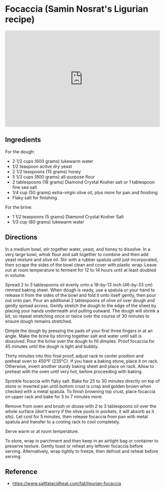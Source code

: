 # Focaccia (Samin Nosrat's Ligurian recipe)

<iframe style="max-width:100%;" width="560" height="315" src="https://www.youtube.com/embed/6pHsAgDgRHE?si=ZEmdwb6uY-CfTX-9" title="YouTube video player" frameborder="0" allow="accelerometer; autoplay; clipboard-write; encrypted-media; gyroscope; picture-in-picture; web-share" referrerpolicy="strict-origin-when-cross-origin" allowfullscreen></iframe>

## Ingredients

For the dough:

- 2 1/2 cups (600 grams) lukewarm water
- 1/2 teaspoon active dry yeast
- 2 1/2 teaspoons (15 grams) honey
- 5 1/3 cups (800 grams) all-purpose flour
- 2 tablespoons (18 grams) Diamond Crystal Kosher salt or 1 tablespoon fine sea salt
- 1/4 cup (50 grams) extra-virgin olive oil, plus more for pan and finishing
- Flaky salt for finishing

For the brine:

- 1 1/2 teaspoons (5 grams) Diamond Crystal Kosher Salt
- 1/3 cup (80 grams) lukewarm water

## Directions

In a medium bowl, stir together water, yeast, and honey to dissolve. In a very large bowl, whisk flour and salt together to combine and then add yeast mixture and olive oil. Stir with a rubber spatula until just incorporated, then scrape the sides of the bowl clean and cover with plastic wrap. Leave out at room temperature to ferment for 12 to 14 hours until at least doubled in volume.

Spread 2 to 3 tablespoons oil evenly onto a 18-by-13 inch (46-by-33 cm) rimmed baking sheet. When dough is ready, use a spatula or your hand to release it from the sides of the bowl and fold it onto itself gently, then pour out onto pan. Pour an additional 2 tablespoons of olive oil over dough and gently spread across. Gently stretch the dough to the edge of the sheet by placing your hands underneath and pulling outward. The dough will shrink a bit, so repeat stretching once or twice over the course of 30 minutes to ensure dough remains stretched.

Dimple the dough by pressing the pads of your first three fingers in at an angle. Make the brine by stirring together salt and water until salt is dissolved. Pour the brine over the dough to fill dimples. Proof focaccia for 45 minutes until the dough is light and bubbly.

Thirty minutes into this final proof, adjust rack to center position and preheat oven to 450°F (235°C). If you have a baking stone, place it on rack. Otherwise, invert another sturdy baking sheet and place on rack. Allow to preheat with the oven until very hot, before proceeding with baking.

Sprinkle focaccia with flaky salt. Bake for 25 to 30 minutes directly on top of stone or inverted pan until bottom crust is crisp and golden brown when checked with a metal spatula. To finish browning top crust, place focaccia on upper rack and bake for 5 to 7 minutes more.

Remove from oven and brush or douse with 2 to 3 tablespoons oil over the whole surface (don’t worry if the olive pools in pockets, it will absorb as it sits). Let cool for 5 minutes, then release focaccia from pan with metal spatula and transfer to a cooling rack to cool completely.

Serve warm or at room temperature.

To store, wrap in parchment and then keep in an airtight bag or container to preserve texture. Gently toast or reheat any leftover focaccia before serving. Alternatively, wrap tightly to freeze, then defrost and reheat before serving.

## Reference

- <https://www.saltfatacidheat.com/fat/ligurian-focaccia>
